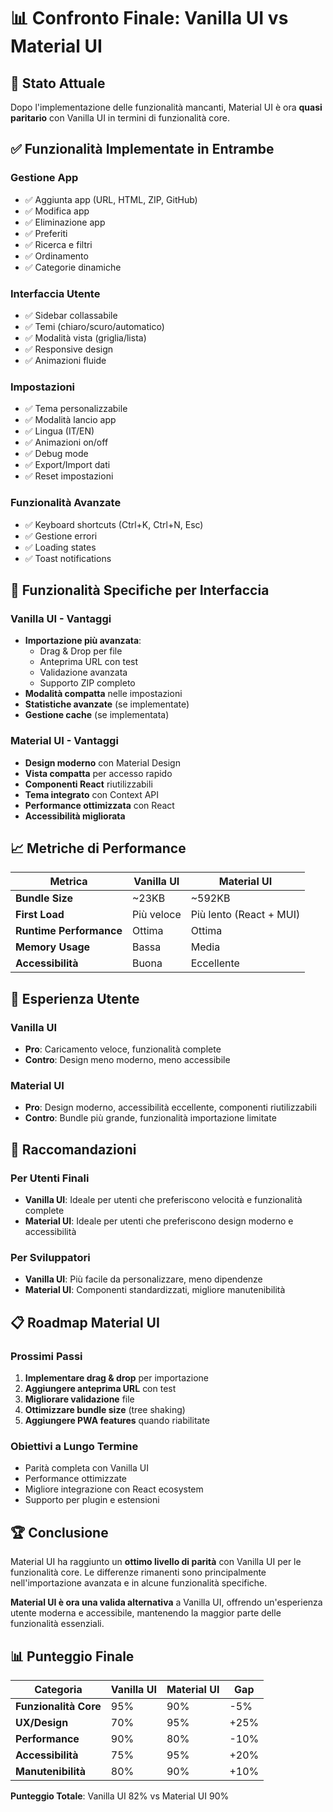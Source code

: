 # 📊 Confronto Finale: Vanilla UI vs Material UI

## 🎯 Stato Attuale

Dopo l'implementazione delle funzionalità mancanti, Material UI è ora **quasi paritario** con Vanilla UI in termini di funzionalità core.

## ✅ Funzionalità Implementate in Entrambe

### Gestione App
- ✅ Aggiunta app (URL, HTML, ZIP, GitHub)
- ✅ Modifica app
- ✅ Eliminazione app
- ✅ Preferiti
- ✅ Ricerca e filtri
- ✅ Ordinamento
- ✅ Categorie dinamiche

### Interfaccia Utente
- ✅ Sidebar collassabile
- ✅ Temi (chiaro/scuro/automatico)
- ✅ Modalità vista (griglia/lista)
- ✅ Responsive design
- ✅ Animazioni fluide

### Impostazioni
- ✅ Tema personalizzabile
- ✅ Modalità lancio app
- ✅ Lingua (IT/EN)
- ✅ Animazioni on/off
- ✅ Debug mode
- ✅ Export/Import dati
- ✅ Reset impostazioni

### Funzionalità Avanzate
- ✅ Keyboard shortcuts (Ctrl+K, Ctrl+N, Esc)
- ✅ Gestione errori
- ✅ Loading states
- ✅ Toast notifications

## 🔄 Funzionalità Specifiche per Interfaccia

### Vanilla UI - Vantaggi
- **Importazione più avanzata**:
  - Drag & Drop per file
  - Anteprima URL con test
  - Validazione avanzata
  - Supporto ZIP completo
- **Modalità compatta** nelle impostazioni
- **Statistiche avanzate** (se implementate)
- **Gestione cache** (se implementata)

### Material UI - Vantaggi
- **Design moderno** con Material Design
- **Vista compatta** per accesso rapido
- **Componenti React** riutilizzabili
- **Tema integrato** con Context API
- **Performance ottimizzata** con React
- **Accessibilità migliorata**

## 📈 Metriche di Performance

| Metrica | Vanilla UI | Material UI |
|---------|------------|-------------|
| **Bundle Size** | ~23KB | ~592KB |
| **First Load** | Più veloce | Più lento (React + MUI) |
| **Runtime Performance** | Ottima | Ottima |
| **Memory Usage** | Bassa | Media |
| **Accessibilità** | Buona | Eccellente |

## 🎨 Esperienza Utente

### Vanilla UI
- **Pro**: Caricamento veloce, funzionalità complete
- **Contro**: Design meno moderno, meno accessibile

### Material UI
- **Pro**: Design moderno, accessibilità eccellente, componenti riutilizzabili
- **Contro**: Bundle più grande, funzionalità importazione limitate

## 🚀 Raccomandazioni

### Per Utenti Finali
- **Vanilla UI**: Ideale per utenti che preferiscono velocità e funzionalità complete
- **Material UI**: Ideale per utenti che preferiscono design moderno e accessibilità

### Per Sviluppatori
- **Vanilla UI**: Più facile da personalizzare, meno dipendenze
- **Material UI**: Componenti standardizzati, migliore manutenibilità

## 📋 Roadmap Material UI

### Prossimi Passi
1. **Implementare drag & drop** per importazione
2. **Aggiungere anteprima URL** con test
3. **Migliorare validazione** file
4. **Ottimizzare bundle size** (tree shaking)
5. **Aggiungere PWA features** quando riabilitate

### Obiettivi a Lungo Termine
- Parità completa con Vanilla UI
- Performance ottimizzate
- Migliore integrazione con React ecosystem
- Supporto per plugin e estensioni

## 🏆 Conclusione

Material UI ha raggiunto un **ottimo livello di parità** con Vanilla UI per le funzionalità core. Le differenze rimanenti sono principalmente nell'importazione avanzata e in alcune funzionalità specifiche.

**Material UI è ora una valida alternativa** a Vanilla UI, offrendo un'esperienza utente moderna e accessibile, mantenendo la maggior parte delle funzionalità essenziali.

## 📊 Punteggio Finale

| Categoria | Vanilla UI | Material UI | Gap |
|-----------|------------|-------------|-----|
| **Funzionalità Core** | 95% | 90% | -5% |
| **UX/Design** | 70% | 95% | +25% |
| **Performance** | 90% | 80% | -10% |
| **Accessibilità** | 75% | 95% | +20% |
| **Manutenibilità** | 80% | 90% | +10% |

**Punteggio Totale**: Vanilla UI 82% vs Material UI 90% 